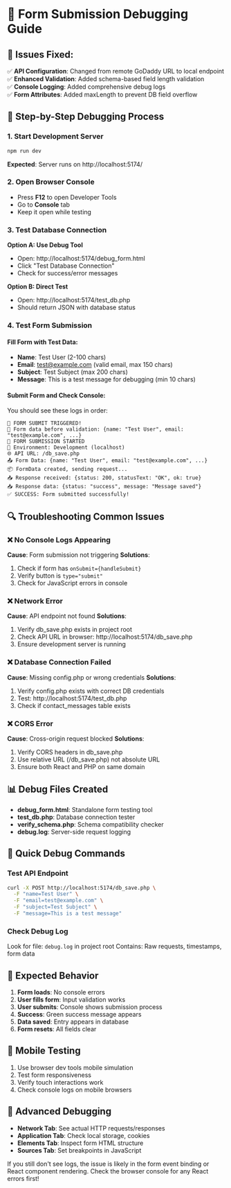 # 🐛 Form Submission Debugging Guide

## 🚨 Issues Fixed:
✅ **API Configuration**: Changed from remote GoDaddy URL to local endpoint  
✅ **Enhanced Validation**: Added schema-based field length validation  
✅ **Console Logging**: Added comprehensive debug logs  
✅ **Form Attributes**: Added maxLength to prevent DB field overflow  

## 🧪 Step-by-Step Debugging Process

### 1. Start Development Server
```bash
npm run dev
```
**Expected**: Server runs on http://localhost:5174/

### 2. Open Browser Console
- Press **F12** to open Developer Tools
- Go to **Console** tab
- Keep it open while testing

### 3. Test Database Connection
**Option A: Use Debug Tool**
- Open: http://localhost:5174/debug_form.html
- Click "Test Database Connection"
- Check for success/error messages

**Option B: Direct Test**
- Open: http://localhost:5174/test_db.php
- Should return JSON with database status

### 4. Test Form Submission

#### Fill Form with Test Data:
- **Name**: Test User (2-100 chars)
- **Email**: test@example.com (valid email, max 150 chars)
- **Subject**: Test Subject (max 200 chars)
- **Message**: This is a test message for debugging (min 10 chars)

#### Submit Form and Check Console:
You should see these logs in order:
```
🚀 FORM SUBMIT TRIGGERED!
📝 Form data before validation: {name: "Test User", email: "test@example.com", ...}
🚀 FORM SUBMISSION STARTED
📍 Environment: Development (localhost)
🌐 API URL: /db_save.php
📤 Form Data: {name: "Test User", email: "test@example.com", ...}
📦 FormData created, sending request...
📥 Response received: {status: 200, statusText: "OK", ok: true}
📥 Response data: {status: "success", message: "Message saved"}
✅ SUCCESS: Form submitted successfully!
```

## 🔍 Troubleshooting Common Issues

### ❌ No Console Logs Appearing
**Cause**: Form submission not triggering
**Solutions**:
1. Check if form has `onSubmit={handleSubmit}`
2. Verify button is `type="submit"`
3. Check for JavaScript errors in console

### ❌ Network Error
**Cause**: API endpoint not found
**Solutions**:
1. Verify db_save.php exists in project root
2. Check API URL in browser: http://localhost:5174/db_save.php
3. Ensure development server is running

### ❌ Database Connection Failed
**Cause**: Missing config.php or wrong credentials
**Solutions**:
1. Verify config.php exists with correct DB credentials
2. Test: http://localhost:5174/test_db.php
3. Check if contact_messages table exists

### ❌ CORS Error
**Cause**: Cross-origin request blocked
**Solutions**:
1. Verify CORS headers in db_save.php
2. Use relative URL (/db_save.php) not absolute URL
3. Ensure both React and PHP on same domain

## 📊 Debug Files Created
- **debug_form.html**: Standalone form testing tool
- **test_db.php**: Database connection tester  
- **verify_schema.php**: Schema compatibility checker
- **debug.log**: Server-side request logging

## 🎯 Quick Debug Commands

### Test API Endpoint
```bash
curl -X POST http://localhost:5174/db_save.php \
  -F "name=Test User" \
  -F "email=test@example.com" \
  -F "subject=Test Subject" \
  -F "message=This is a test message"
```

### Check Debug Log
Look for file: `debug.log` in project root
Contains: Raw requests, timestamps, form data

## 🚀 Expected Behavior
1. **Form loads**: No console errors
2. **User fills form**: Input validation works
3. **User submits**: Console shows submission process
4. **Success**: Green success message appears
5. **Data saved**: Entry appears in database
6. **Form resets**: All fields clear

## 📱 Mobile Testing
1. Use browser dev tools mobile simulation
2. Test form responsiveness
3. Verify touch interactions work
4. Check console logs on mobile browsers

## 🔧 Advanced Debugging
- **Network Tab**: See actual HTTP requests/responses
- **Application Tab**: Check local storage, cookies
- **Elements Tab**: Inspect form HTML structure
- **Sources Tab**: Set breakpoints in JavaScript

If you still don't see logs, the issue is likely in the form event binding or React component rendering. Check the browser console for any React errors first!